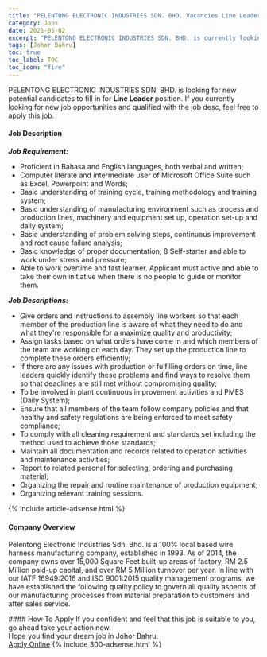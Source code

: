 ```yaml
---
title: "PELENTONG ELECTRONIC INDUSTRIES SDN. BHD. Vacancies Line Leader" 
category: Jobs 
date: 2021-05-02 
excerpt: "PELENTONG ELECTRONIC INDUSTRIES SDN. BHD. is currently looking for suitable person to fill in the Line Leader which based in Johor Bahru" 
tags: [Johor Bahru] 
toc: true 
toc_label: TOC 
toc_icon: "fire" 
--- 
```


<p>PELENTONG ELECTRONIC INDUSTRIES SDN. BHD. is looking for new potential candidates to fill in for <b>Line Leader</b> position. If you currently looking for new job opportunities and qualified with the job desc, feel free to apply this job.
</p><div><div><h4>Job Description</h4></div><div><div><span><div><p><strong><em>Job Requirement:</em></strong></p><ul><li>Proficient in Bahasa and English languages, both verbal and written;</li><li>Computer literate and intermediate user of Microsoft Office Suite such as Excel, Powerpoint and Words;</li><li>Basic understanding of training cycle, training methodology and training system;</li><li>Basic understanding of manufacturing environment such as process and production lines, machinery and equipment set up, operation set-up and daily system;</li><li>Basic understanding of problem solving steps, continuous improvement and root cause failure analysis;</li><li>Basic knowledge of proper documentation; 8 Self-starter and able to work under stress and pressure;</li><li>Able to work overtime and fast learner. Applicant must active and able to take their own initiative when there is no people to guide or monitor them.</li></ul><p><strong><em>Job Descriptions:</em></strong></p><ul><li>Give orders and instructions to assembly line workers so that each member of the production line is aware of what they need to do and what they're responsible for a maximize quality and productivity;</li><li>Assign tasks based on what orders have come in and which members of the team are working on each day. They set up the production line to complete these orders efficiently;</li><li>If there are any issues with production or fulfilling orders on time, line leaders quickly identify these problems and find ways to resolve them so that deadlines are still met without compromising quality;</li><li>To be involved in plant continuous improvement activities and PMES (Daily System);</li><li>Ensure that all members of the team follow company policies and that healthy and safety regulations are being enforced to meet safety compliance;</li><li>To comply with all cleaning requirement and standards set including the method used to achieve those standards;</li><li>Maintain all documentation and records related to operation activities and maintenance activities;</li><li>Report to related personal for selecting, ordering and purchasing material;</li><li>Organizing the repair and routine maintenance of production equipment;</li><li>Organizing relevant training sessions.</li></ul></div></span></div></div></div> 
{% include article-adsense.html %} 
<div><div><h4>Company Overview</h4></div><div><div><span><div><p>Pelentong Electronic Industries Sdn. Bhd.&#160;is a 100% local based wire harness manufacturing company, established in 1993. As of 2014, the company owns over 15,000 Square Feet built-up areas of factory,&#160;RM 2.5 Million paid-up capital, and over RM 5 Million turnover per year.&#160;In line with our IATF 16949:2016 and ISO 9001:2015 quality management programs, we have established the following quality policy to govern all quality aspects of our manufacturing processes from material preparation to customers and after sales service.&#160;&#160;&#160;&#160;&#160;&#160;&#160;&#160;&#160;&#160;&#160;&#160;&#160;&#160;&#160;&#160;&#160;&#160;&#160;&#160;&#160;&#160;&#160;&#160;&#160;&#160;&#160;&#160;&#160;&#160;</p></div></span></div></div></div> 
#### How To Apply 
If you confident and feel that this job is suitable to you, go ahead take your action now. <br/> 
Hope you find your dream job in Johor Bahru. <br/> 
<a href="https://www.jobstreet.com.my/en/job/line-leader-4545833?jobId=jobstreet-my-job-4545833&" class="btn btn--info" target="_blank" rel="nofollow noopenner">Apply Online</a> 
{% include 300-adsense.html %} 